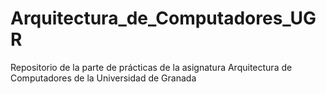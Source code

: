 # Arquitectura_de_Computadores_UGR
Repositorio de la parte de prácticas de la asignatura Arquitectura de Computadores de la Universidad de Granada
